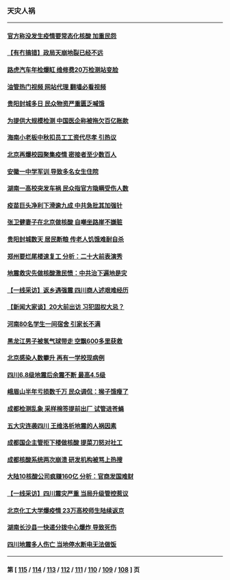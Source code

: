 ### 天灾人祸
---
#### [官方称没发生疫情要常态化核酸 加重民怨](../../pages/ncid280/n13820097.md?09090445) 
#### [【有冇搞错】政局天崩地裂已经不远](../../pages/ncid280/n13819619.md?09090445) 
#### [路虎汽车年检爆缸 维修费20万检测站变脸](../../pages/ncid280/n13819981.md?09090445) 
#### [油管热门视频 网站代理 翻墙必看视频](http://209.222.30.114:81/youtube.html?09090445)
#### [贵阳封城多日 民众物资严重匮乏喊饿](../../pages/ncid280/n13819813.md?09090445) 
#### [为提供大规模检测 中国医企称被拖欠百亿账款](../../pages/ncid280/n13819894.md?09090445) 
#### [海南小老板中秋扣员工工资代尽孝 引热议](../../pages/ncid280/n13819838.md?09090445) 
#### [北京再爆校园聚集疫情 密接者至少数百人](../../pages/ncid280/n13819733.md?09090445) 
#### [安徽一中学军训 导致多名女生住院](../../pages/ncid280/n13819752.md?09090445) 
#### [湖南一高校突发车祸 民众指官方隐瞒受伤人数](../../pages/ncid280/n13819708.md?09090445) 
#### [疫苗巨头净利下滑逾九成 中共急批其加强针](../../pages/ncid280/n13819738.md?09090445) 
#### [张卫健妻子在北京做核酸 自嘲坐路崖不嫌脏](../../pages/ncid280/n13819560.md?09090445) 
#### [贵阳封城数天 居民断粮 传老人饥饿难耐自杀](../../pages/ncid280/n13819504.md?09090445) 
#### [郑州要烂尾楼速复工 分析：二十大前表演秀](../../pages/ncid280/n13819405.md?09090445) 
#### [地震救灾先做核酸激民愤：中共治下遍地是灾](../../pages/ncid280/n13819273.md?09090445) 
#### [【一线采访】返乡遇强震 四川商人述艰难经历](../../pages/ncid280/n13819241.md?09090445) 
#### [【新闻大家谈】20大前出访 习犯固权大忌？](../../pages/ncid280/n13819345.md?09090445) 
#### [河南80名学生一间宿舍 引家长不满](../../pages/ncid280/n13819206.md?09090445) 
#### [黑龙江男子被氢气球带走 空飘600多里获救](../../pages/ncid280/n13819173.md?09090445) 
#### [北京感染人数攀升  再有一学校现病例](../../pages/ncid280/n13818945.md?09090445) 
#### [四川6.8级地震后余震不断 最高4.5级](../../pages/ncid280/n13818875.md?09090445) 
#### [峨眉山半年亏损数千万 民众调侃：猴子饿瘦了](../../pages/ncid280/n13818910.md?09090445) 
#### [成都检测乱象 采样棉签提前出厂 试管进苍蝇](../../pages/ncid280/n13818802.md?09090445) 
#### [五大灾连袭四川 王维洛析地震的人祸因素](../../pages/ncid280/n13818635.md?09090445) 
#### [成都国企主管拒下楼做核酸 提菜刀怒对社工](../../pages/ncid280/n13818818.md?09090445) 
#### [成都核酸系统两次崩溃 研发机构被骂上热搜](../../pages/ncid280/n13818751.md?09090445) 
#### [大陆10核酸公司疯赚160亿 分析：官商发国难财](../../pages/ncid280/n13818632.md?09090445) 
#### [【一线采访】四川震灾严重 当局升级管控惹议](../../pages/ncid280/n13818410.md?09090445) 
#### [北京化工大学爆疫情 23万高校师生陆续返京](../../pages/ncid280/n13818275.md?09090445) 
#### [湖南长沙县一快递分拨中心爆炸 导致死伤](../../pages/ncid280/n13818462.md?09090445) 
#### [四川地震多人伤亡 当地停水断电无法做饭](../../pages/ncid280/n13818125.md?09090445) 

---
#### 第 [ [115](./115.md?09090445) / [114](./114.md?09090445) / [113](./113.md?09090445) / [112](./112.md?09090445) / [111](./111.md?09090445) / [110](./110.md?09090445) / [109](./109.md?09090445) / [108](./108.md?09090445) ] 页

